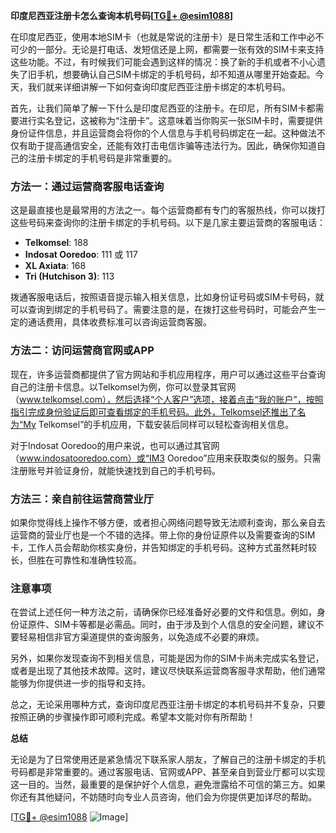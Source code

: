 **印度尼西亚注册卡怎么查询本机号码[[TG💪+ @esim1088](https://t.me/s/esim1088)]**

在印度尼西亚，使用本地SIM卡（也就是常说的注册卡）是日常生活和工作中必不可少的一部分。无论是打电话、发短信还是上网，都需要一张有效的SIM卡来支持这些功能。不过，有时候我们可能会遇到这样的情况：换了新的手机或者不小心遗失了旧手机，想要确认自己SIM卡绑定的手机号码，却不知道从哪里开始查起。今天，我们就来详细讲解一下如何查询印度尼西亚注册卡绑定的本机号码。

首先，让我们简单了解一下什么是印度尼西亚的注册卡。在印尼，所有SIM卡都需要进行实名登记，这被称为“注册卡”。这意味着当你购买一张SIM卡时，需要提供身份证件信息，并且运营商会将你的个人信息与手机号码绑定在一起。这种做法不仅有助于提高通信安全，还能有效打击电信诈骗等违法行为。因此，确保你知道自己的注册卡绑定的手机号码是非常重要的。

### 方法一：通过运营商客服电话查询

这是最直接也是最常用的方法之一。每个运营商都有专门的客服热线，你可以拨打这些号码来查询你的注册卡绑定的手机号码。以下是几家主要运营商的客服电话：

- **Telkomsel**: 188
- **Indosat Ooredoo**: 111 或 117
- **XL Axiata**: 168
- **Tri (Hutchison 3)**: 113

拨通客服电话后，按照语音提示输入相关信息，比如身份证号码或SIM卡号码，就可以查询到绑定的手机号码了。需要注意的是，在拨打这些号码时，可能会产生一定的通话费用，具体收费标准可以咨询运营商客服。

### 方法二：访问运营商官网或APP

现在，许多运营商都提供了官方网站和手机应用程序，用户可以通过这些平台查询自己的注册卡信息。以Telkomsel为例，你可以登录其官网（www.telkomsel.com），然后选择“个人客户”选项，接着点击“我的账户”，按照指引完成身份验证后即可查看绑定的手机号码。此外，Telkomsel还推出了名为“My Telkomsel”的手机应用，下载安装后同样可以轻松查询相关信息。

对于Indosat Ooredoo的用户来说，也可以通过其官网（www.indosatooredoo.com）或“IM3 Ooredoo”应用来获取类似的服务。只需注册账号并验证身份，就能快速找到自己的手机号码。

### 方法三：亲自前往运营商营业厅

如果你觉得线上操作不够方便，或者担心网络问题导致无法顺利查询，那么亲自去运营商的营业厅也是一个不错的选择。带上你的身份证原件以及需要查询的SIM卡，工作人员会帮助你核实身份，并告知绑定的手机号码。这种方式虽然耗时较长，但胜在可靠性和准确性较高。

### 注意事项

在尝试上述任何一种方法之前，请确保你已经准备好必要的文件和信息。例如，身份证原件、SIM卡等都是必需品。同时，由于涉及到个人信息的安全问题，建议不要轻易相信非官方渠道提供的查询服务，以免造成不必要的麻烦。

另外，如果你发现查询不到相关信息，可能是因为你的SIM卡尚未完成实名登记，或者是出现了其他技术故障。这时，建议尽快联系运营商客服寻求帮助，他们通常能够为你提供进一步的指导和支持。

总之，无论采用哪种方式，查询印度尼西亚注册卡绑定的本机号码并不复杂，只要按照正确的步骤操作即可顺利完成。希望本文能对你有所帮助！

**总结**

无论是为了日常使用还是紧急情况下联系家人朋友，了解自己的注册卡绑定的手机号码都是非常重要的。通过客服电话、官网或APP、甚至亲自到营业厅都可以实现这一目的。当然，最重要的是保护好个人信息，避免泄露给不可信的第三方。如果你还有其他疑问，不妨随时向专业人员咨询，他们会为你提供更加详尽的帮助。

[[TG💪+ @esim1088](https://t.me/s/esim1088) ![Image](https://i.postimg.cc/4NQfJmqS/Snipaste-2025-05-13-00-14-12.png)]